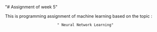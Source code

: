 "# Assignment of week 5" 

   This is programming assignment of machine learning based on the topic :
			
			
							" Neural Network Learning"
